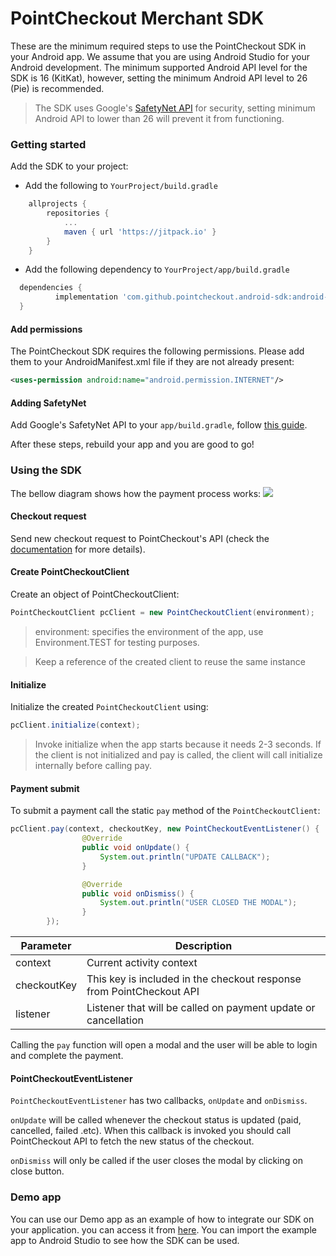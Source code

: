 # PointCheckout Merchant SDK

These are the minimum required steps to use the PointCheckout SDK in your Android app. We assume that you are using Android Studio for your Android development. The minimum supported Android API level for the SDK is 16 (KitKat), however, setting the minimum Android API level to 26 (Pie) is recommended.

> The SDK uses Google's [SafetyNet API](https://developer.android.com/training/safetynet/attestation) for security, setting minimum Android API to lower than 26 will prevent it from functioning.

### Getting started

Add the SDK to your project:

- Add the following to `YourProject/build.gradle`

```gradle
    allprojects {
        repositories {
            ...
            maven { url 'https://jitpack.io' }
        }
    }
```

- Add the following dependency to `YourProject/app/build.gradle`

```gradle
  dependencies {
          implementation 'com.github.pointcheckout.android-sdk:android-sdk:v1.4-b6'
  }
```

#### Add permissions

The PointCheckout SDK requires the following permissions. Please add them to your AndroidManifest.xml file if they are not already present:

```xml
<uses-permission android:name="android.permission.INTERNET"/>
```

#### Adding SafetyNet

Add Google's SafetyNet API to your `app/build.gradle`, follow [this guide](https://developers.google.com/android/guides/setup).

After these steps, rebuild your app and you are good to go!

### Using the SDK

The bellow diagram shows how the payment process works:
![][img_sequence]

[img_sequence]: https://static.staging.pointcheckout.com/17a0c59098aa6528/original

#### Checkout request

Send new checkout request to PointCheckout's API (check the [documentation](https://www.pointcheckout.com/en/developers/api/api-integration) for more details).

#### Create PointCheckoutClient

Create an object of PointCheckoutClient:

```java
PointCheckoutClient pcClient = new PointCheckoutClient(environment);
```

> environment: specifies the environment of the app, use Environment.TEST for testing purposes.

> Keep a reference of the created client to reuse the same instance

#### Initialize

Initialize the created `PointCheckoutClient` using:

```java
pcClient.initialize(context);
```

> Invoke initialize when the app starts because it needs 2-3 seconds. If the client is not initialized and pay is called, the client will call initialize internally before calling pay.

#### Payment submit

To submit a payment call the static `pay` method of the `PointCheckoutClient`:

```java
pcClient.pay(context, checkoutKey, new PointCheckoutEventListener() {
                @Override
                public void onUpdate() {
                    System.out.println("UPDATE CALLBACK");
                }

                @Override
                public void onDismiss() {
                    System.out.println("USER CLOSED THE MODAL");
                }
        });
```

| Parameter   | Description                                                          |
| ----------- | -------------------------------------------------------------------- |
| context     | Current activity context                                             |
| checkoutKey | This key is included in the checkout response from PointCheckout API |
| listener    | Listener that will be called on payment update or cancellation       |

Calling the `pay` function will open a modal and the user will be able to login and complete the payment.

#### PointCheckoutEventListener

`PointCheckoutEventListener` has two callbacks, `onUpdate` and `onDismiss`.

`onUpdate` will be called whenever the checkout status is updated (paid, cancelled, failed .etc). When this callback is invoked you should call PointCheckout API to fetch the new status of the checkout.

`onDismiss` will only be called if the user closes the modal by clicking on close button.

### Demo app

You can use our Demo app as an example of how to integrate our SDK on your application. you can access it from [here](https://github.com/pointcheckout/android-sdk-demo). You can import the example app to Android Studio to see how the SDK can be used.

